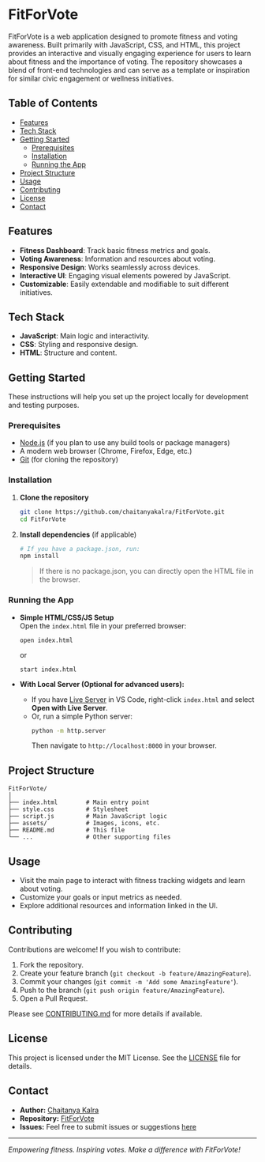 # FitForVote

FitForVote is a web application designed to promote fitness and voting awareness. Built primarily with JavaScript, CSS, and HTML, this project provides an interactive and visually engaging experience for users to learn about fitness and the importance of voting. The repository showcases a blend of front-end technologies and can serve as a template or inspiration for similar civic engagement or wellness initiatives.

## Table of Contents

- [Features](#features)
- [Tech Stack](#tech-stack)
- [Getting Started](#getting-started)
  - [Prerequisites](#prerequisites)
  - [Installation](#installation)
  - [Running the App](#running-the-app)
- [Project Structure](#project-structure)
- [Usage](#usage)
- [Contributing](#contributing)
- [License](#license)
- [Contact](#contact)

## Features

- **Fitness Dashboard**: Track basic fitness metrics and goals.
- **Voting Awareness**: Information and resources about voting.
- **Responsive Design**: Works seamlessly across devices.
- **Interactive UI**: Engaging visual elements powered by JavaScript.
- **Customizable**: Easily extendable and modifiable to suit different initiatives.

## Tech Stack

- **JavaScript**: Main logic and interactivity.
- **CSS**: Styling and responsive design.
- **HTML**: Structure and content.

## Getting Started

These instructions will help you set up the project locally for development and testing purposes.

### Prerequisites

- [Node.js](https://nodejs.org/) (if you plan to use any build tools or package managers)
- A modern web browser (Chrome, Firefox, Edge, etc.)
- [Git](https://git-scm.com/) (for cloning the repository)

### Installation

1. **Clone the repository**
   ```bash
   git clone https://github.com/chaitanyakalra/FitForVote.git
   cd FitForVote
   ```
2. **Install dependencies** (if applicable)
   ```bash
   # If you have a package.json, run:
   npm install
   ```
   > If there is no package.json, you can directly open the HTML file in the browser.

### Running the App

- **Simple HTML/CSS/JS Setup**  
  Open the `index.html` file in your preferred browser:
  ```
  open index.html
  ```
  or  
  ```
  start index.html
  ```

- **With Local Server (Optional for advanced users):**
  - If you have [Live Server](https://marketplace.visualstudio.com/items?itemName=ritwickdey.LiveServer) in VS Code, right-click `index.html` and select **Open with Live Server**.
  - Or, run a simple Python server:
    ```bash
    python -m http.server
    ```
    Then navigate to `http://localhost:8000` in your browser.

## Project Structure

```
FitForVote/
│
├── index.html        # Main entry point
├── style.css         # Stylesheet
├── script.js         # Main JavaScript logic
├── assets/           # Images, icons, etc.
├── README.md         # This file
└── ...               # Other supporting files
```

## Usage

- Visit the main page to interact with fitness tracking widgets and learn about voting.
- Customize your goals or input metrics as needed.
- Explore additional resources and information linked in the UI.

## Contributing

Contributions are welcome! If you wish to contribute:

1. Fork the repository.
2. Create your feature branch (`git checkout -b feature/AmazingFeature`).
3. Commit your changes (`git commit -m 'Add some AmazingFeature'`).
4. Push to the branch (`git push origin feature/AmazingFeature`).
5. Open a Pull Request.

Please see [CONTRIBUTING.md](CONTRIBUTING.md) for more details if available.

## License

This project is licensed under the MIT License. See the [LICENSE](LICENSE) file for details.

## Contact

- **Author:** [Chaitanya Kalra](https://github.com/chaitanyakalra)
- **Repository:** [FitForVote](https://github.com/chaitanyakalra/FitForVote)
- **Issues:** Feel free to submit issues or suggestions [here](https://github.com/chaitanyakalra/FitForVote/issues)

---

*Empowering fitness. Inspiring votes. Make a difference with FitForVote!*

